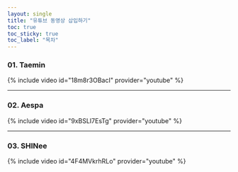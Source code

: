 ```yaml
---
layout: single
title: "유튜브 동영상 삽입하기"
toc: true
toc_sticky: true
toc_label: "목차"
---
```


### 01. Taemin 
{% include video id="18m8r3OBacI" provider="youtube" %}

---

### 02. Aespa
{% include video id="9xBSLI7EsTg" provider="youtube" %}

---

### 03. SHINee
{% include video id="4F4MVkrhRLo" provider="youtube" %}
